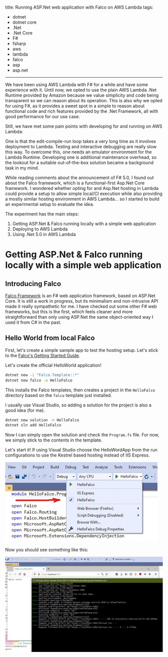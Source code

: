 title: Running ASP.Net web application with Falco on AWS Lambda
tags:
 - dotnet
 - dotnet core
 - .Net
 - .Net Core
 - F#
 - fsharp
 - aws
 - lambda
 - falco
 - asp
 - asp.net
---

We have been using AWS Lambda with F# for a while and have some experience with it. Until now, we opted to use the plain AWS Lambda .Net Runtime provided by Amazon because we value simplicity and code being transparent so we can reason about its operation. This is also why we opted for using F#, as it provides a sweet spot in a simple to reason about functional code and rich features provided by the .Net Framework, all with good performance for our use case.

Still, we have met some pain points with developing for and running on AWS Lambda:

One is that the edit-compile-run loop takes a very long time as it involves deployment to Lambda. Testing and interactive debugging are really slow this way. To overcome this, one needs an emulator environment for the Lambda Runtime. Developing one is additional maintenance overhead, so the lookout for a suitable out-of-the-box solution became a background task in my mind.

While reading comments about the announcement of F# 5.0, I found out about the Falco framework, which is a functional-first Asp.Net Core framework. I wondered whether opting for and Asp.Net hosting in Lambda could provide a setup to allow simple local/CI execution while also providing a mostly similar hosting environment in AWS Lambda... so I started to build an experimental setup to evaluate the idea.

The experiment has the main steps:

 1. Getting ASP.Net & Falco running locally with a simple web application
 2. Deploying to AWS Lambda
 3. Using .Net 5.0 in AWS Lambda


# Getting ASP.Net & Falco running locally with a simple web application

## Introducing Falco

[Falco Framework](https://www.falcoframework.com/) is an F# web application framework, based on ASP.Net Core. It is still a work in progress, but its minimalism and non-intrusive API made it really sympathetic for me. I have checked out some other F# web frameworks, but this is the first, which feels cleaner and more straightforward than only using ASP.Net the same object-oriented way I used it from C# in the past.

## Hello World from local Falco

First, let's create a simple sample app to test the hosting setup. Let's stick to the [Falco's Getting Started Guide](https://www.falcoframework.com/#getting-started).

Let's create the official HelloWorld application!

~~~sh
dotnet new -i "Falco.Template::*"
dotnet new falco -o HelloFalco
~~~

This installs the Falco templates, then creates a project in the `HelloFalco` directory based on the `falco` template just installed.

I usually use Visual Studio, so adding a solution for the project is also a good idea (for me).

~~~sh
dotnet new solution -n HelloFalco
dotnet sln add HelloFalco
~~~

Now I can simply open the solution and check the `Program.fs` file. For now, we simply stick to the contents in the template.

Let's start it! If using Visual Studio choose the HelloWordApp from the run configurations to use the Kestrel based hosting instead of IIS Express.

![Where to select that run configuration](part1-run_config.jpg)

Now you should see something like this:

![It runs!](part1-it_runs.jpg)
